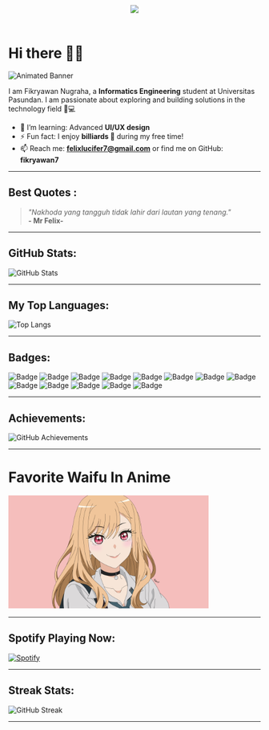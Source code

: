 # Hi there 🙋‍♂️

![Animated Banner](https://readme-typing-svg.herokuapp.com?font=Fira+Code&size=22&duration=4000&pause=1000&color=0E82F7&center=true&vCenter=true&width=600&lines=Welcome+to+My+GitHub+Profile!+👋;I+will+explore+future+technologies+🚀🌟)

I am Fikryawan Nugraha, a **Informatics Engineering** student at Universitas Pasundan. I am passionate about exploring and building solutions in the technology field 🚀💻

- 🌱 I’m learning: Advanced **UI/UX design**  
- ⚡ Fun fact: I enjoy **billiards 🎱** during my free time!  
- 📫 Reach me: **felixlucifer7@gmail.com** or find me on GitHub: **fikryawan7**  

---

##  Best Quotes :

> _"Nakhoda yang tangguh tidak lahir dari lautan yang tenang."_  
> **- Mr Felix-**

---

## GitHub Stats:

![GitHub Stats](https://github-readme-stats.vercel.app/api?username=fikryawan7&show_icons=true&theme=radical)

---

## My Top Languages:

![Top Langs](https://github-readme-stats.vercel.app/api/top-langs/?username=fikryawan7&layout=compact&langs_count=6&theme=dark)

--- 

## Badges:

![Badge](https://img.shields.io/badge/HTML-Expert-green?style=for-the-badge&logo=html5)
![Badge](https://img.shields.io/badge/CSS-Intermediate-blue?style=for-the-badge&logo=css3)
![Badge](https://img.shields.io/badge/JavaScript-Beginner-yellow?style=for-the-badge&logo=javascript)
![Badge](https://img.shields.io/badge/PHP-Intermediate-blue?style=for-the-badge&logo=php)
![Badge](https://img.shields.io/badge/Figma-Intermediate-orange?style=for-the-badge&logo=figma)
![Badge](https://img.shields.io/badge/Canva-Expert-pink?style=for-the-badge&logo=canva)
![Badge](https://img.shields.io/badge/Adobe_Photoshop-Intermediate-blue?style=for-the-badge&logo=adobephotoshop)
![Badge](https://img.shields.io/badge/Adobe_Illustrator-Beginner-red?style=for-the-badge&logo=adobeillustrator)
![Badge](https://img.shields.io/badge/Adobe_Animate-Intermediate-purple?style=for-the-badge&logo=adobeanimate)
![Badge](https://img.shields.io/badge/Blade-Beginner-yellowgreen?style=for-the-badge&logo=laravel)
![Badge](https://img.shields.io/badge/Java-Intermediate-orange?style=for-the-badge&logo=java)
![Badge](https://img.shields.io/badge/Tailwind_CSS-Beginner-lightblue?style=for-the-badge&logo=tailwindcss)
![Badge](https://img.shields.io/badge/CapCut-Expert-lightgreen?style=for-the-badge&logo=capcut)

---

## Achievements:

![GitHub Achievements](https://github-profile-trophy.vercel.app/?username=fikryawan7&theme=radical&no-frame=true&column=4)

---

# Favorite Waifu In Anime

<div style="position: absolute; top: 10px; left: 50%; transform: translateX(-50%);">
      <img src = https://readme-typing-svg.herokuapp.com?font=Fira+Code&size=22&duration=4000&pause=1000&color=FF007F&center=true&vCenter=true&width=200&lines=Marin+Kitagawa>
</div>

<div style="position: relative; display: inline-block; width: 400px; text-align: center;">
    <img src="https://raw.githubusercontent.com/fikryawan7/fikryawan7/main/assets/1305093.png" alt="Anime Profile Views" width="400">
    </div>
</div>

---

## Spotify Playing Now:

[![Spotify](https://novatorem.vercel.app/api/spotify)](https://open.spotify.com/track/2GO1pRF96wqjB5TKXLQ0vY?si=e25a91735c394207)

---

## Streak Stats:

![GitHub Streak](https://streak-stats.demolab.com/?user=fikryawan7&theme=radical)

---
